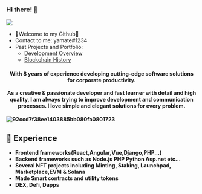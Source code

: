 ### Hi there! 👋

![](https://komarev.com/ghpvc/?username=Mr0XI&color=yellow)

- 💖Welcome to my Github💖
- Contact to me: yamate#1234
- Past Projects and Portfolio: 
  - <a href="https://jamesjam.vercel.app">Development Overview</a>
  - <a href="https://github.com/yamate0116/Blockchain-overview">Blockchain History</a>

<h4 align="center">
  <b> With 8 years of experience developing cutting-edge software solutions for corporate productivity.<br/>
<br />
As a creative & passionate developer and fast learner with detail and high quality, I am always trying to improve development and communication processes. I love simple and elegant solutions for every problem.
<br />
</h4>

![92ccd7f38ee1403885bb080fa0801723](https://github.com/yamate0116/yamate0116/assets/125228912/f13e2d13-1b83-4f74-983a-bc3a01eb76ef)


  
 ## 💖 Experience
- Frontend frameworks(React,Angular,Vue,Django,PHP...)
- Backend frameworks such as Node.js PHP Python Asp.net etc...
- Several NFT projects including Minting, Staking, Launchpad, Marketplace,EVM & Solana
- Made Smart contracts and utility tokens
- DEX, Defi, Dapps
 <br />
